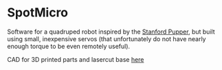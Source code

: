 # SpotMicro
Software for a quadruped robot inspired by the [Stanford Pupper](https://stanfordstudentrobotics.org/pupper),
but built using small, inexpensive servos (that unfortunately do not have nearly enough torque to be even remotely useful).

CAD for 3D printed parts and lasercut base [here](https://a360.co/2TiKAct)
